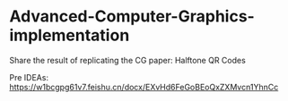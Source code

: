 # Advanced-Computer-Graphics-implementation
Share the result of replicating the CG paper: Halftone QR Codes

Pre IDEAs: https://w1bcgpg61v7.feishu.cn/docx/EXvHd6FeGoBEoQxZXMvcn1YhnCc
